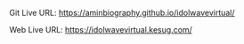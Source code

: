 Git Live URL: https://aminbiography.github.io/idolwavevirtual/


Web Live URL: https://idolwavevirtual.kesug.com/


